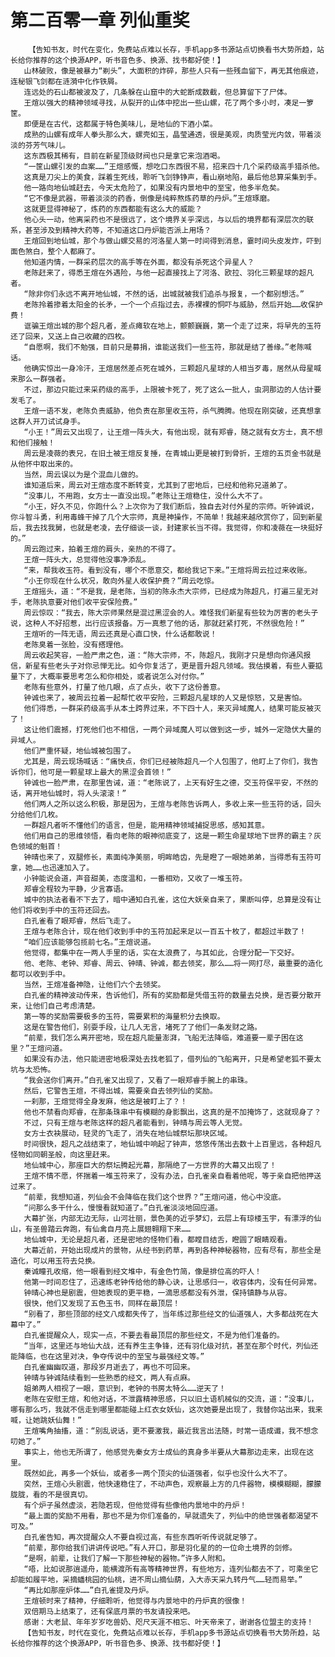 # 第二百零一章 列仙重奖
        【告知书友，时代在变化，免费站点难以长存，手机app多书源站点切换看书大势所趋，站长给你推荐的这个换源APP，听书音色多、换源、找书都好使！】
       山林破败，像是被暴力“剃头”，大面积的炸碎，那些人只有一些残血留下，再无其他痕迹，连秘银飞剑都在涟漪中化作铁屑。
       连远处的石山都被波及了，几条躲在山窟中的大蛇断成数截，但总算留下了尸体。
       王煊以强大的精神领域寻找，从裂开的山体中挖出一些山螺，花了两个多小时，凑足一箩筐。
       即便是在古代，这都属于特色美味儿，是地仙的下酒小菜。
       成熟的山螺有成年人拳头那么大，螺壳如玉，晶莹通透，很是美观，肉质莹光内敛，带着淡淡的芬芳气味儿。
       这东西极其稀有，目前在新星顶级财阀也只是拿它来泡酒喝。
       “一筐山螺引发的血案……”王煊感慨，想吃口东西很不易，招来四十几个采药级高手猎杀他。
       这真是刀尖上的美食，踩着生死线，聆听飞剑铮铮声，看山崩地陷，最后他总算采集到手。
       他一路向地仙城赶去，今天太危险了，如果没有内景地中的至宝，他多半危矣。
       “它不像是武器，带着淡淡的药香，倒像是纯粹熬炼药草的丹炉。”王煊琢磨。
       这就更显得神秘了，炼药的东西都能有这么大的威能？
       他心头一动，他离采药也不是很远了，这个境界关乎深远，与以后的境界都有深层次的联系，甚至涉及到精神大药等，不知道这口丹炉能否派上用场？
       王煊回到地仙城，那个与做山螺交易的河洛星人第一时间得到消息，霎时间头皮发炸，吓到面色煞白，整个人都麻了。
       他知道内情，一群采药层次的高手等在外面，都没有杀死这个异星人？
       老陈赶来了，得悉王煊在外遇险，与他一起直接找上了河洛、欧拉、羽化三颗星球的超凡者。
       “除非你们永远不离开地仙城，不然的话，出城就被我们追杀与报复，一个都别想活。”
       老陈拎着掺着太阳金的长矛，一个一个点指过去，赤裸裸的恫吓与威胁，然后开始……收保护费！
       诓骗王煊出城的那个超凡者，差点瘫软在地上，颤颤巍巍，第一个走了过来，将早先的玉符还了回来，又送上自己收藏的四枚。
       “自愿啊，我们不勉强，目前只是募捐，谁能送我们一些玉符，那就是结了善缘。”老陈喊话。
       他确实惊出一身冷汗，王煊居然差点死在城外，三颗超凡星球的人相当歹毒，居然从母星喊来那么一群强者。
       不过，那边只能过来采药级的高手，上限被卡死了，死了这么一批人，虫洞那边的人估计要发毛了。
       王煊一语不发，老陈负责威胁，他负责在那里收玉符，杀气腾腾。他现在刚突破，还真想拿这群人开刀试试身手。
       “小王！”周云又出现了，让王煊一阵头大，有他出现，就有郑睿，随之就有女方士，真不想和他们接触！
       周云是凌薇的表兄，在旧土被王煊反复捶，在青城山更是被打到骨折，王煊的五页金书就是从他怀中取出来的。
       当然，周云误以为是个混血儿做的。
       谁知道后来，周云对王煊态度不断转变，尤其到了密地后，已经和他称兄道弟了。
       “没事儿，不用跑，女方士一直没出现。”老陈让王煊稳住，没什么大不了。
       “小王，好久不见，你跑什么？上次你为了我们断后，独自去对付外星的宗师。听钟诚说，你斗智斗勇，利用毒蜂干掉了几个大宗师，真是神操作，不简单！我越来越欣赏你了，回到新星后，我去找我舅，也就是老凌，去仔细谈一谈，封建家长当不得。我觉得，你和凌薇在一块挺好的。”
       周云跑过来，拍着王煊的肩头，亲热的不得了。
       王煊一阵头大，总觉得他没事净添乱。
       “来，帮我收玉符。看到没有，哪个不愿意交，都给我记下来。”王煊将周云拉过来收账。
       “小王你现在什么状况，敢向外星人收保护费？”周云吃惊。
       王煊摇头，道：“不是我，是老陈，当初的陈永杰大宗师，已经成为陈超凡，打遍三星无对手，老陈执意要对他们收平安保险费。”
       周云惊叹：“我去，陈大宗师果然是混过黑涩会的人。难怪我们新星有些较为厉害的老头子说，这种人不好招惹，出行应该报备。万一真惹了他的话，那就赶紧打死，不然很危险！”
       王煊听的一阵无语，周云还真是心直口快，什么话都敢说！
       老陈臭着一张脸，没有搭理他。
       周云收起笑容，一脸严肃之色，道：“陈大宗师，不，陈超凡，我刚才只是想向你通风报信，新星有些老头子对你忌惮无比。如今你复活了，更是晋升超凡领域。我估摸着，有些人要掂量下了，大概率要思考怎么和你相处，或者说怎么对付你。”
       老陈有些意外，打量了他几眼，点了点头，收下了这份善意。
       钟诚也来了，被周云拉着一起帮忙收平安险，三颗超凡星球的人又是惊怒，又是害怕。
       他们得悉，一群采药级高手从本土跨界过来，不下四十人，来灭异域魔人，结果可能反被灭了！
       这让他们震撼，打死他们也不相信，一两个异域魔人可以做到这一步，城外一定隐伏大量的异域人。
       他们严重怀疑，地仙城被包围了。
       尤其是，周云现场喊话：“痛快点，你们已经被陈超凡一个人包围了，他盯上了你们，我告诉你们，他可是一颗星球上最大的黑涩会首领！”
       钟诚也一脸严肃，在那里告诫，道：“老陈说了，上天有好生之德，交玉符保平安，不然的话，离开地仙城时，将人头滚滚！”
       他们两人之所以这么积极，那是因为，王煊与老陈告诉两人，多收上来一些玉符的话，回头分给他们几枚。
       一群超凡者听不懂他们的语言，但是，能用精神领域捕捉思感，感知其意。
       他们用自己的思维领悟，看向老陈的眼神彻底变了，这是一颗生命星球地下世界的霸主？灰色领域的魁首！
       钟晴也来了，双腿修长，素面纯净美丽，明眸皓齿，先是瞪了一眼她弟弟，当得悉有玉符可拿，她……也迅速加入了。
       小钟能说会道，声音甜美，态度温和，一番相劝，又收了一堆玉符。
       郑睿全程较为平静，少言寡语。
       城中的执法者看不下去了，暗中通知白孔雀，这位大妖亲自来了，果断叫停，总算是没有让他们将收到手中的玉符还回去。
       白孔雀看了眼郑睿，然后飞走了。
       王煊与老陈合计，现在他们收到手中的玉符加起来足以一百五十枚了，都超过半数了！
       “咱们应该能够包揽前七名。”王煊说道。
       他觉得，都集中在一两人手里的话，实在太浪费了，与其如此，合理分配一下交好。
       他、老陈、老钟、郑睿、周云、钟晴、钟诚，都去领奖，那么……将一网打尽，最重要的造化都可以收到手中。
       当然，王煊准备神隐，让他们六个去领奖。
       白孔雀的精神波动传来，告诉他们，所有的奖励都是凭借玉符的数量去兑换，是否要分散开来，让他们自己考虑清楚。
       第一等的奖励需要极多的玉符，需要累积的海量积分去换取。
       这是在警告他们，别耍手段，让几人无言，堵死了了他们一条发财之路。
       “前辈，我们怎么离开密地，现在超凡能量澎湃，飞船无法降临，难道要一辈子困在这里？”王煊问道。
       如果没有办法，他只能进密地极深处去找老狐了，借列仙的飞船离开，只是希望老狐不要太坑与太恐怖。
       “我会送你们离开。”白孔雀又出现了，又看了一眼郑睿手腕上的串珠。
       然后，它警告王煊，不得出城，需要亲自去领列仙的奖励。
       一刹那，王煊觉得全身发麻，他这是被盯上了？！
       他也不禁看向郑睿，在那条珠串中有模糊的身影飘出，这真的是不加掩饰了，这就现身了？
       不过，只有王煊与老陈这样的超凡者能看到，钟晴与周云等人无觉。
       女方士衣袂展动，轻灵的飞走了，消失在地仙城祭坛那块区域。
       时间很快，超凡之战结束了，地仙城中响起了钟声，悠悠传荡出去数十上百里远，各种超凡怪物如同朝圣般，向这里赶来。
       地仙城中心，那座巨大的祭坛腾起光幕，那隔绝了一方世界的大幕又出现了！
       王煊不情不愿，怀揣着一堆玉符来了，没有办法，白孔雀亲自看着他呢，等于亲自把他押送过来了。
       “前辈，我想知道，列仙会不会降临在我们这个世界？”王煊问道，他心中没底。
       “问那么多干什么，慢慢看就知道了。”白孔雀淡淡地回应道。
       大幕扩张，内部无边无际，山河壮丽，景色美的近乎梦幻，云层上有琼楼玉宇，有漂浮的仙山，有圣兽踏云奔跑，有仙禽自月亮上展翅翱翔下来……
       地仙城中，无论是超凡者，还是密地的怪物们看，都瞠目结舌，瞪圆了眼睛观看。
       大幕近前，开始出现成片的景物，从经书到药草，再到各种神秘器物，应有尽有，那些全是造化，可以用玉符去兑换。
       秦诚瞳孔收缩，他一眼看到经文堆中，有金色竹简，像是排位高的吓人！
       他第一时间忍住了，迅速练老钟传给他的静心诀，让思感归一，收容体内，没有任何异常。
       钟晴心神也是剧震，但她表现的更平稳，一滴思感都没有外泄，保持镇静与从容。
       很快，他们又发现了五色玉书，同样在最顶层！
       “别看了，那些顶部的经文八成都失传了，当年练过那些经文的仙道强人，大多都战死在大幕中了。”
       白孔雀提醒众人，现实一点，不要去看最顶层的那些经文，不是为他们准备的。
       “当年，这里还与地仙大战，还有养生主争锋，还有羽化级对抗，甚至在那个时代，列仙还能降临，也在这里对决，争夺传说中的至宝与最强经文等。”
       白孔雀幽幽叹道，那段岁月逝去了，再也不可回来。
       钟晴与钟诚陆续看到一些熟悉的经文，两人有点麻。
       姐弟两人相视了一眼，意识到，老钟的书房太特么……逆天了！
       老陈在安慰王煊，和他对话，不泄露精神思感，只以旧土语机械似的交流，道：“没事儿，哪有那么巧，我就不信走到哪里都能碰上红衣女妖仙，这次她要是出现了，我替你站出来，我来喊，让她跳妖仙舞！”
       王煊嘴角抽搐，道：“别乱说话，更不要激我，最近我言出法随，时常一语成谶，我不想念叨她了。”
       事实上，他也无所谓了，他感觉先秦女方士成仙的真身多半要从大幕那边走来，出现在这里。
       既然如此，再多一个妖仙，或者多一两个顶尖的仙道强者，似乎也没什么大不了。
       突然，王煊心头剧震，他快速稳住了，不动声色，观察最上方的几件器物，模模糊糊，朦朦胧胧，看的不是很真切。
       有个炉子虽然虚淡，若隐若现，但他觉得有些像他内景地中的丹炉！
       “最上面的奖励不用看，那也不是为你们准备的，早就遗失了，列仙中的绝世强者都渴望不可及。”
       白孔雀告知，再次提醒众人不要自视过高，有些东西听听传说就足够了。
       “前辈，那你给我们讲讲传说吧。”有人开口，那是羽化星的的一位命土境界的剑修。
       “是啊，前辈，让我们了解一下那些神秘的器物。”许多人附和。
       “唔，比如说那逍遥舟，能横渡所有高等精神世界，有些地方，连列仙都去不了，可乘坐它却能如履平地，采摘蟠桃园的仙桃，进不周山摘仙葫，入大赤天采九转丹气……轻而易举。”
       “再比如那座炉体……”白孔雀提及丹炉。
       王煊顿时来了精神，仔细聆听，他觉得与内景地中的丹炉真的很像！
       双倍期马上结束了，还有保底月票的书友请投来吧。
       感谢：大老鼠、年年岁岁吃兽奶、咫尺天涯不相忘、叶天帝来了，谢谢各位盟主的支持！
       【告知书友，时代在变化，免费站点难以长存，手机app多书源站点切换看书大势所趋，站长给你推荐的这个换源APP，听书音色多、换源、找书都好使！】